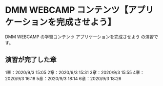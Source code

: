# DMM WEBCAMP コンテンツ【アプリケーションを完成させよう】

DMM WEBCAMP の学習コンテンツ アプリケーションを完成させよう の演習です。


## 演習が完了した章

1章：2020/9/3 15:05
2章：2020/9/3 15:31
3章：2020/9/3 15:55
4章：2020/9/3 16:18
5章：2020/9/3 18:14
6章：2020/9/3 18:26